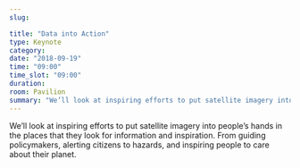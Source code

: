 ```yaml
---
slug:

title: "Data into Action"
type: Keynote
category:
date: "2018-09-19"
time: "09:00"
time_slot: "09:00"
duration:
room: Pavilion
summary: "We’ll look at inspiring efforts to put satellite imagery into people’s hands in the places that they look for information and inspiration. From guiding policymakers, alerting citizens to hazards, and inspiring people to care about their planet."
---
```

We’ll look at inspiring efforts to put satellite imagery into people’s hands in the places that they look for information and inspiration. From guiding policymakers, alerting citizens to hazards, and inspiring people to care about their planet.
